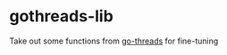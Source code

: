 # gothreads-lib

Take out some functions from [go-threads](https://github.com/textileio/go-threads)  for fine-tuning
